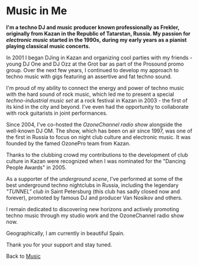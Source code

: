 # Music in Me

<strong>I'm a techno DJ and music producer known professionally as Frekler, originally from Kazan in the Republic of Tatarstan, Russia. 
My passion for <em>electronic music</em> started in the 1990s, during my early years as a pianist playing classical music concerts.</strong>

In 2001 I began DJing in Kazan and organizing cool parties with my friends - young DJ One and DJ Ozz at the Grot bar as part of the Prosound promo group. Over the next few years, I continued to develop my approach to techno music with gigs featuring an assertive and fat techno sound.

I'm proud of my ability to connect the energy and power of techno music with the hard sound of rock music, which led me to present a special <em>techno-industrial music set</em> at a rock festival in Kazan in 2003 - the first of its kind in the city and beyond. I've even had the opportunity to collaborate with rock guitarists in joint performances.

Since 2004, I've co-hosted the <em>OzoneChannel radio show</em> alongside the well-known DJ OM. The show, which has been on air since 1997, was one of the first in Russia to focus on night club culture and electronic music. It was founded by the famed OzonePro team from Kazan.

Thanks to the clubbing crowd my contributions to the development of club culture in Kazan were recognized when I was nominated for the "Dancing People Awards" in 2005.

As a supporter of the <em>underground scene</em>, I've performed at some of the best underground techno nightclubs in Russia, including the legendary <em>"TUNNEL" club</em> in Saint Petersburg (this club has sadly closed now and forever), promoted by famous DJ and producer Van Nosikov and others. 

I remain dedicated to discovering new horizons and actively promoting techno music through my studio work and the OzoneChannel radio show now. 

Geographically, I am currently in beautiful Spain.

Thank you for your support and stay tuned. <i class="fa fa-hand-peace"></i>

Back to <a href="/music/">Music</a>